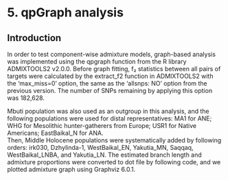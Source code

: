 # 5. qpGraph analysis

## Introduction
In order to test component-wise admixture models, graph-based analysis was implemented using the qpgraph function from the R library ADMIXTOOLS2 v2.0.0.
Before graph fitting, f₂ statistics between all pairs of targets were calculated by the extract_f2 function in ADMIXTOOLS2 with the ‘max_miss=0’ option, the same as the ‘allsnps: NO’ option from the previous version.
The number of SNPs remaining by applying this option was 182,628.
  
Mbuti population was also used as an outgroup in this analysis, and the following populations were used for distal representatives: MA1 for ANE; WHG for Mesolithic hunter-gatherers from Europe; USR1 for Native Americans; EastBaikal_N for ANA.  
Then, Middle Holocene populations were systematically added by following orders: irk030, Dzhylinda-1, WestBaikal_EN, Yakutia_MN, Saqqaq, WestBaikal_LNBA, and Yakutia_LN.
The estimated branch length and admixture proportions were converted to dot file by following code, and we plotted admixture graph using Graphviz 6.0.1.
